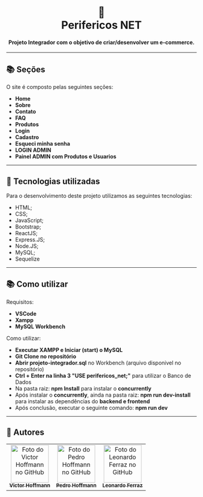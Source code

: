 <h1 align="center">
  🚀<br>Perifericos NET
</h1>

<h4 align="center">
  Projeto Integrador com o objetivo de criar/desenvolver um e-commerce.
</h4>

---

## 📚 Seções
O site é composto pelas seguintes seções:
- **Home**
- **Sobre** 
- **Contato** 
- **FAQ**
- **Produtos**
- **Login**
- **Cadastro**
- **Esqueci minha senha**
- **LOGIN ADMIN**
- **Painel ADMIN com Produtos e Usuarios**

---

## 💼 Tecnologias utilizadas
Para o desenvolvimento deste projeto utilizamos as seguintes tecnologias:
- HTML;
- CSS;
- JavaScript;
- Bootstrap;
- ReactJS;
- Express.JS;
- Node.JS;
- MySQL;
- Sequelize

---

## 📚 Como utilizar
Requisitos:
- **VSCode**
- **Xampp**
- **MySQL Workbench**

Como utilizar:
- **Executar XAMPP e Iniciar (start) o MySQL**
- **Git Clone no repositório**
- **Abrir projeto-integrador.sql** no Workbench (arquivo disponivel no repositório)
- **Ctrl + Enter na linha 3 "USE perifericos_net;"** para utilizar o Banco de Dados
- Na pasta raiz: **npm Install** para instalar o **concurrently**
- Após instalar o **concurrently**, ainda na pasta raiz: **npm run dev-install** para instalar as dependências do **backend e frontend**
- Após conclusão, executar o seguinte comando: **npm run dev**

---

## 🚀 Autores<br>
<table>
  <tr>
    <td align="center">
      <a href="https://github.com/victorhoffmann">
        <img src="https://avatars.githubusercontent.com/u/55602555?v=4" width="100px;" alt="Foto do Victor Hoffmann no GitHub"/><br>
        <sub>
          <b>Victor Hoffmann</b>
        </sub>
      </a><br>
    </td>
    <td align="center">
      <a href="https://github.com/Pehoffmann">
        <img src="https://avatars.githubusercontent.com/u/74218914?v=4" width="100px;" alt="Foto do Pedro Hoffmann no GitHub"/><br>
        <sub>
          <b>Pedro Hoffmann</b>
        </sub>
      </a><br>
    </td>
    <td align="center">
      <a href="https://github.com/leo011619">
        <img src="https://avatars.githubusercontent.com/u/74219314?v=4" width="100px;" alt="Foto do Leonardo Ferraz no GitHub"/><br>
        <sub>
          <b>Leonardo Ferraz</b>
        </sub>
      </a><br>
    </td>
  </tr>
</table>